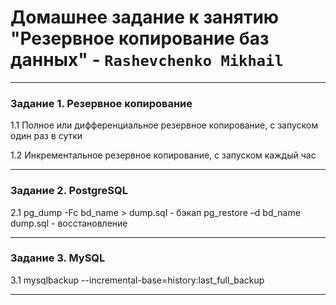 # Домашнее задание к занятию "Резервное копирование баз данных" - `Rashevchenko Mikhail`
---

### Задание 1. Резервное копирование

1.1 Полное или дифференциальное резервное копирование, с запуском один раз в сутки

1.2 Инкрементальное резервное копирование, с запуском каждый час

---

### Задание 2. PostgreSQL

2.1 pg_dump -Fc bd_name > dump.sql - бэкап
    pg_restore –d bd_name dump.sql - восстановление

---

### Задание 3. MySQL

3.1 mysqlbackup --incremental-base=history:last_full_backup

---
